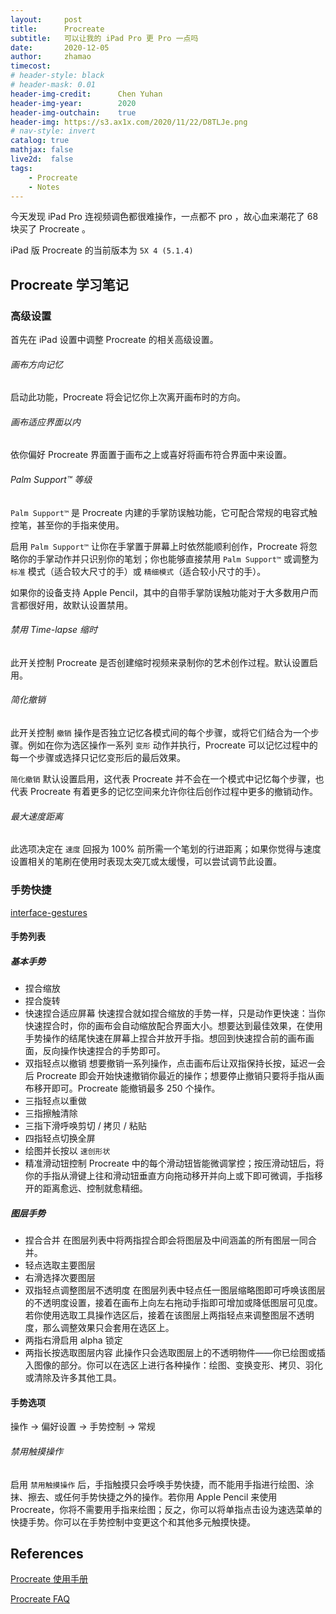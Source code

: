 ```yaml
---
layout:     post
title:      Procreate
subtitle:   可以让我的 iPad Pro 更 Pro 一点吗
date:       2020-12-05
author:     zhamao
timecost:   
# header-style: black
# header-mask: 0.01
header-img-credit:      Chen Yuhan
header-img-year:        2020
header-img-outchain:    true
header-img: https://s3.ax1x.com/2020/11/22/D8TLJe.png
# nav-style: invert
catalog: true
mathjax: false
live2d:  false
tags:
    - Procreate
    - Notes
---
```


今天发现 iPad Pro 连视频调色都很难操作，一点都不 pro ，故心血来潮花了 68 块买了 Procreate 。

iPad 版 Procreate 的当前版本为 `5X 4 (5.1.4)`

## Procreate 学习笔记

### 高级设置

首先在 iPad 设置中调整 Procreate 的相关高级设置。

###### 画布方向记忆

启动此功能，Procreate 将会记忆你上次离开画布时的方向。

###### 画布适应界面以内

依你偏好 Procreate 界面置于画布之上或喜好将画布符合界面中来设置。

###### Palm Support™ 等级

`Palm Support™` 是 Procreate 内建的手掌防误触功能，它可配合常规的电容式触控笔，甚至你的手指来使用。

启用 `Palm Support™` 让你在手掌置于屏幕上时依然能顺利创作，Procreate 将忽略你的手掌动作并只识别你的笔划；你也能够直接禁用 `Palm Support™` 或调整为 `标准` 模式（适合较大尺寸的手）或 `精细模式`（适合较小尺寸的手）。

如果你的设备支持 Apple Pencil，其中的自带手掌防误触功能对于大多数用户而言都很好用，故默认设置禁用。

###### 禁用 Time-lapse 缩时

此开关控制 Procreate 是否创建缩时视频来录制你的艺术创作过程。默认设置启用。

###### 简化撤销

此开关控制 `撤销` 操作是否独立记忆各模式间的每个步骤，或将它们结合为一个步骤。例如在你为选区操作一系列 `变形` 动作并执行，Procreate 可以记忆过程中的每一个步骤或选择只记忆变形后的最后效果。

`简化撤销` 默认设置启用，这代表 Procreate 并不会在一个模式中记忆每个步骤，也代表 Procreate 有着更多的记忆空间来允许你往后创作过程中更多的撤销动作。

###### 最大速度距离

此选项决定在 `速度` 回报为 100% 前所需一个笔划的行进距离；如果你觉得与速度设置相关的笔刷在使用时表现太突兀或太缓慢，可以尝试调节此设置。

### 手势快捷

[interface-gestures](https://procreate.art/cn/handbook/5.1/interface-gestures/gestures/)

#### 手势列表

##### 基本手势

- 捏合缩放
- 捏合旋转
- 快速捏合适应屏幕
    快速捏合就如捏合缩放的手势一样，只是动作更快速：当你快速捏合时，你的画布会自动缩放配合界面大小。想要达到最佳效果，在使用手势操作的结尾快速在屏幕上捏合并放开手指。想回到快速捏合前的画布画面，反向操作快速捏合的手势即可。
- 双指轻点以撤销
    想要撤销一系列操作，点击画布后让双指保持长按，延迟一会后 Procreate 即会开始快速撤销你最近的操作；想要停止撤销只要将手指从画布移开即可。Procreate 能撤销最多 250 个操作。
- 三指轻点以重做
- 三指擦触清除
- 三指下滑呼唤剪切 / 拷贝 / 粘贴
- 四指轻点切换全屏
- 绘图并长按以 `速创形状`
- 精准滑动钮控制
    Procreate 中的每个滑动钮皆能微调掌控；按压滑动钮后，将你的手指从滑键上往和滑动钮垂直方向拖动移开并向上或下即可微调，手指移开的距离愈远、控制就愈精细。

##### 图层手势

- 捏合合并
    在图层列表中将两指捏合即会将图层及中间涵盖的所有图层一同合并。
- 轻点选取主要图层
- 右滑选择次要图层
- 双指轻点调整图层不透明度
    在图层列表中轻点任一图层缩略图即可呼唤该图层的不透明度设置，接着在画布上向左右拖动手指即可增加或降低图层可见度。若你使用选取工具操作选区后，接着在该图层上两指轻点来调整图层不透明度，那么调整效果只会套用在选区上。
- 两指右滑启用 alpha 锁定
- 两指长按选取图层内容
    此操作只会选取图层上的不透明物件——你已绘图或插入图像的部分。你可以在选区上进行各种操作：绘图、变换变形、拷贝、羽化或清除及许多其他工具。

#### 手势选项

操作 -> 偏好设置 -> 手势控制 -> 常规

###### 禁用触摸操作

启用 `禁用触摸操作` 后，手指触摸只会呼唤手势快捷，而不能用手指进行绘图、涂抹、擦去、或任何手势快捷之外的操作。若你用 Apple Pencil 来使用 Procreate，你将不需要用手指来绘图；反之，你可以将单指点击设为速选菜单的快捷手势。你可以在手势控制中变更这个和其他多元触摸快捷。

## References

<a href = "https://procreate.art/cn/handbook/5.1" target="_blank">Procreate 使用手册</a>

<a href = "https://procreate.art/cn/faq" target="_blank">Procreate FAQ</a>
